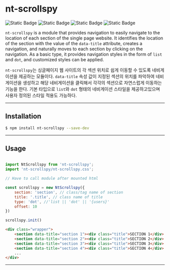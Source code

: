 nt-scrollspy
=============

![Static Badge](https://img.shields.io/badge/javascript-%23F7DF1E?style=for-the-badge)
![Static Badge](https://img.shields.io/badge/html-%23E34F26?style=for-the-badge&logo=html)
![Static Badge](https://img.shields.io/badge/sass-%23CC6699?style=for-the-badge)
![Static Badge](https://img.shields.io/badge/vite-bundler-%23646CFF?style=for-the-badge)

`nt-scrollspy` is a module that provides navigation to easily navigate to the location of each section of the single page website.
It identifies the location of the section with the value of the `data-title` attribute, creates a navigation, and naturally moves to each section by clicking on the navigation.
As a basic type, it provides navigation styles in the form of `list` and `dot`, and customized styles can be applied.

`nt-scrollspy`는 싱글페이지 웹 사이트의 각 섹션 위치로 쉽게 이동할 수 있도록 네비게이션을 제공하는 모듈이다.
`data-title` 속성 값이 지정된 섹션의 위치를 파악하여 네비게이션을 생성하고 해당 네비게이션을 클릭해서 각각의 섹션으로 자연스럽게 이동하는 기능을 한다.
기본 타입으로 `list`와 `dot` 형태의 네비게이션 스타일을 제공하고있으며 사용자 정의된 스타일 적용도 가능하다. 

---
## Installation

```sh
$ npm install nt-scrollspy --save-dev
```
---

## Usage

```javascript

import NtScrollspy from 'nt-scrollspy';
import 'nt-scrollspy/nt-scrollspy.css';

// Have to call module after mounted html

const scrollspy = new NtScrollspy({
    section: 'section', // class/tag name of section
    title: '.title', // class name of title
    type: 'dot', //'list || 'dot' || '{users}'
    offset: 10
})

scrollspy.init()
```

```html
<div class="wrapper">
    <section data-title="section 1"><div class="title">SECTION 1</div> ... </section>
    <section data-title="section 2"><div class="title">SECTION 2</div> ... </section>
    <section data-title="section 3"><div class="title">SECTION 3</div> ... </section>
    <section data-title="section 4"><div class="title">SECTION 4</div> ... </section>
    ...
</div>
```

---

